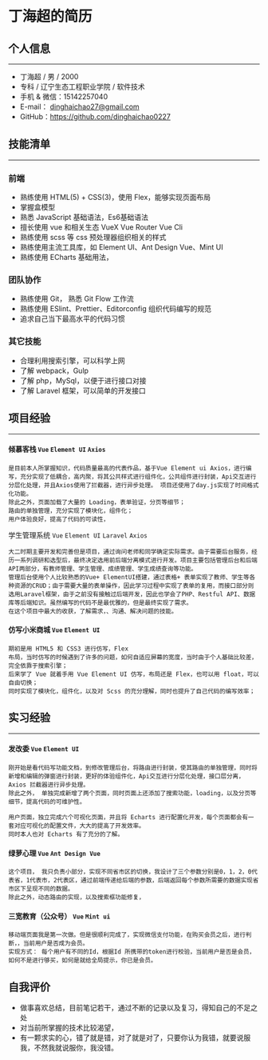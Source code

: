 # 丁海超的简历
## 个人信息
----
* 丁海超 / 男 / 2000
* 专科 / 辽宁生态工程职业学院 / 软件技术
* 手机 & 微信：15142257040
* E-mail： dinghaichao27@gmail.com
* GitHub：https://github.com/dinghaichao0227
## 技能清单
---
### 前端
* 熟练使用 HTML(5) + CSS(3)，使用 Flex，能够实现页面布局
* 掌握盒模型
* 熟悉 JavaScript 基础语法，Es6基础语法
* 擅长使用 vue 和相关生态 VueX Vue Router Vue Cli
* 熟练使用 scss 等 css 预处理器组织相关的样式
* 熟练使用主流工具库，如 Element UI、Ant Design Vue、Mint UI
* 熟练使用 ECharts 基础用法，
### 团队协作
* 熟练使用 Git， 熟悉 Git Flow 工作流
* 熟练使用 ESlint、Prettier、Editorconfig 组织代码编写的规范
* 追求自己当下最高水平的代码习惯
### 其它技能
* 合理利用搜索引擎，可以科学上网
* 了解 webpack，Gulp
* 了解 php，MySql，以便于进行接口对接
* 了解 Laravel 框架，可以简单的开发接口

## 项目经验
---
#### 倾慕客栈 `Vue` `Element UI` `Axios`
```
是目前本人所掌握知识，代码质量最高的代表作品，基于Vue Element ui Axios，进行编写，充分实现了低耦合，高内聚，将其公共样式进行组件化，公共组件进行封装，Api交互进行分层化处理，并且Axios使用了拦截器，进行异步处理。 项目还使用了day.js实现了时间格式化功能。
除此之外，页面加载了大量的 Loading，表单验证，分页等细节；
路由的单独管理，充分实现了模块化，组件化；
用户体验良好，提高了代码的可读性，
```
学生管理系统 `Vue` `Element UI` `Laravel`	`Axios`
```
大二时期主要开发和完善但是项目，通过询问老师和同学确定实际需求。由于需要后台服务，经历一系列调研和选型后，最终决定选用前后端分离模式进行开发。项目主要包括管理后台和后端API两部分，有教师管理、学生管理、成绩管理、学生成绩查询等功能。
管理后台使用个人比较熟悉的Vue+ ElementUI搭建，通过表格+ 表单实现了教师、学生等各种资源的CRUD；由于需要大量的表单操作，因此学习过程中实现了表单的复用，而接口部分则选用Laravel框架，由于之前没有接触过后端开发，因此也学会了PHP、Restful API、数据库等后端知识。虽然编写的代码不是最优雅的，但是最终实现了需求。
在这个项目中最大的收获，了解需求，、沟通、解决问题的技能。
```

#### 仿写小米商城 `Vue` `Element UI`
```
期初是用 HTML5 和 CSS3 进行仿写，Flex
布局，当时仿写的时候遇到了许多的问题，如何自适应屏幕的宽度，当时由于个人基础比较差，完全依靠于搜索引擎；
后来学了 Vue 就着手用 Vue Element UI 仿写，布局还是 Flex，也可以用 float，可以自由切换；
同时实现了模块化，组件化，以及对 Scss 的充分理解，同时也提升了自己代码的编写效率；
```

## 实习经验
---
#### 发改委 `Vue` `Element UI`
```
刚开始是看代码写功能文档，到修改管理后台，将路由进行封装，使其路由的单独管理，同时将新增和编辑的弹窗进行封装，更好的体验组件化，Api交互进行分层化处理，接口层分离，Axios 拦截器进行异步处理。
除此之外， 单独完成新增了两个页面，同时页面上还添加了搜索功能，loading，以及分页等细节，提高代码的可维护性。

用户页面，独立完成六个可视化页面，并且将 Echarts 进行配置化开发，每个页面都会有一套对应可视化的配置文件，大大的提高了开发效率。
同时本人也对 Echarts 有了充分的了解。
```
#### 绿萝心理 `Vue`  `Ant Design Vue`
```
这个项目， 我只负责小部分，实现不同省市区的切换，我设计了三个参数分别是0，1，2，0代表省，1代表市，2代表区，通过前端传递给后端的参数，后端返回每个参数所需要的数据实现省市区下呈现不同的数据。
除此之外，动态路由的实现，以及搜索框功能修复，
```

#### 三宽教育（公众号） `Vue`  `Mint ui`
```
移动端页面我是第一次做。但是很顺利完成了，实现微信支付功能，在购买会员之后，进行判断，，当前用户是否成为会员。
实现方式： 每个用户有不同的Id，根据Id 所携带的token进行校验，当前用户是否是会员，如何不是进行够买，如何是就给全局提示，你已是会员。
```
## 自我评价
* 做事喜欢总结，目前笔记若干，通过不断的记录以及复习，得知自己的不足之处
* 对当前所掌握的技术比较渴望，
* 有一颗求实的心，错了就是错，对了就是对了，只要你认为我错，就要说服我，不然我就说服你，我没错。
